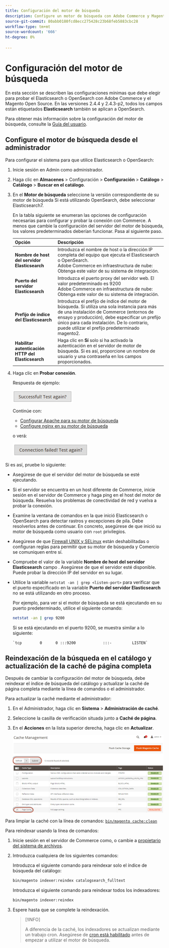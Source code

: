 ```yaml
---
title: Configuración del motor de búsqueda
description: Configure un motor de búsqueda con Adobe Commerce y Magento Open Source.
source-git-commit: 80abb0180fcd8ecc275428c23b68feb5883cbc28
workflow-type: tm+mt
source-wordcount: '666'
ht-degree: 0%

---
```



# Configuración del motor de búsqueda

En esta sección se describen las configuraciones mínimas que debe elegir para probar el Elasticsearch o OpenSearch con Adobe Commerce y el Magento Open Source. En las versiones 2.4.4 y 2.4.3-p2, todos los campos están etiquetados **Elasticsearch** también se aplican a OpenSearch.

Para obtener más información sobre la configuración del motor de búsqueda, consulte la [Guía del usuario](https://docs.magento.com/user-guide/catalog/search-elasticsearch.html).

## Configure el motor de búsqueda desde el administrador

Para configurar el sistema para que utilice Elasticsearch o OpenSearch:

1. Inicie sesión en Admin como administrador.
1. Haga clic en **Almacenes** > Configuración > **Configuración** > **Catálogo** > **Catálogo** > **Buscar en el catálogo**.
1. En el **Motor de búsqueda** seleccione la versión correspondiente de su motor de búsqueda Si está utilizando OpenSearch, debe seleccionar Elasticsearch7.

   En la tabla siguiente se enumeran las opciones de configuración necesarias para configurar y probar la conexión con Commerce.
A menos que cambie la configuración del servidor del motor de búsqueda, los valores predeterminados deberían funcionar. Pasa al siguiente paso.

   | Opción | Descripción |
   |--- |--- |
   | **Nombre de host del servidor Elasticsearch** | Introduzca el nombre de host o la dirección IP completa del equipo que ejecuta el Elasticsearch o OpenSearch.<br>Adobe Commerce en infraestructura de nube: Obtenga este valor de su sistema de integración. |
   | **Puerto del servidor Elasticsearch** | Introduzca el puerto proxy del servidor web. El valor predeterminado es 9200<br>Adobe Commerce en infraestructura de nube: Obtenga este valor de su sistema de integración. |
   | **Prefijo de índice del Elasticsearch** | Introduzca el prefijo de índice del motor de búsqueda. Si utiliza una sola instancia para más de una instalación de Commerce (entornos de ensayo y producción), debe especificar un prefijo único para cada instalación. De lo contrario, puede utilizar el prefijo predeterminado magento2. |
   | **Habilitar autenticación HTTP del Elasticsearch** | Haga clic en **Sí** solo si ha activado la autenticación en el servidor de motor de búsqueda. Si es así, proporcione un nombre de usuario y una contraseña en los campos proporcionados. |

1. Haga clic en **Probar conexión**.

   Respuesta de ejemplo:

   ![success](../../assets/configuration/elastic_test-success.png)

   Continúe con:

   - [Configurar Apache para su motor de búsqueda](https://devdocs.magento.com/guides/v2.4/install-gde/prereq/es-config-apache.html)
   - [Configure nginx en su motor de búsqueda](https://devdocs.magento.com/guides/v2.4/install-gde/prereq/es-config-nginx.html)

   o verá:

   ![failed](../../assets/configuration/elastic_test-fail.png)

Si es así, pruebe lo siguiente:

- Asegúrese de que el servidor del motor de búsqueda se esté ejecutando.
- Si el servidor se encuentra en un host diferente de Commerce, inicie sesión en el servidor de Commerce y haga ping en el host del motor de búsqueda. Resuelva los problemas de conectividad de red y vuelva a probar la conexión.
- Examine la ventana de comandos en la que inició Elasticsearch o OpenSearch para detectar rastros y excepciones de pila. Debe resolverlos antes de continuar. En concreto, asegúrese de que inició su motor de búsqueda como usuario con `root` privilegios.
- Asegúrese de que [Firewall UNIX y SELinux](https://devdocs.magento.com/guides/v2.4/install-gde/prereq/elasticsearch.html#firewall-selinux) están deshabilitadas o configuran reglas para permitir que su motor de búsqueda y Comercio se comuniquen entre sí.
- Compruebe el valor de la variable **Nombre de host del servidor Elasticsearch** campo . Asegúrese de que el servidor esté disponible. Puede probar la dirección IP del servidor en su lugar.
- Utilice la variable `netstat -an | grep <listen-port>` para verificar que el puerto especificado en la variable **Puerto del servidor Elasticsearch** no se está utilizando en otro proceso.

   Por ejemplo, para ver si el motor de búsqueda se está ejecutando en su puerto predeterminado, utilice el siguiente comando:

   ```bash
   netstat -an | grep 9200
   ```

   Si se está ejecutando en el puerto 9200, se muestra similar a lo siguiente:

   ```terminal
   `tcp        0      0 :::9200            :::-         LISTEN`
   ```

## Reindexación de la búsqueda en el catálogo y actualización de la caché de página completa

Después de cambiar la configuración del motor de búsqueda, debe reindexar el índice de búsqueda del catálogo y actualizar la caché de página completa mediante la línea de comandos o el administrador.

Para actualizar la caché mediante el administrador:

1. En el Administrador, haga clic en **Sistema** > **Administración de caché**.
1. Seleccione la casilla de verificación situada junto a **Caché de página**.
1. En el **Acciones** en la lista superior derecha, haga clic en **Actualizar**.

   ![administración de caché](../../assets/configuration/refresh-cache.png)

Para limpiar la caché con la línea de comandos: [`bin/magento cache:clean`](../cli/manage-cache.md#clean-and-flush-cache-types)

Para reindexar usando la línea de comandos:

1. Inicie sesión en el servidor de Commerce como, o cambie a [propietario del sistema de archivos](https://devdocs.magento.com/guides/v2.4/install-gde/prereq/file-sys-perms-over.html).
1. Introduzca cualquiera de los siguientes comandos:

   Introduzca el siguiente comando para reindexar solo el índice de búsqueda del catálogo:

   ```bash
   bin/magento indexer:reindex catalogsearch_fulltext
   ```

   Introduzca el siguiente comando para reindexar todos los indexadores:

   ```bash
   bin/magento indexer:reindex
   ```

1. Espere hasta que se complete la reindexación.

   >[!INFO]
   >
   >A diferencia de la caché, los indexadores se actualizan mediante un trabajo cron. Asegúrese de [cron está habilitado](../cli/configure-cron-jobs.md) antes de empezar a utilizar el motor de búsqueda.

